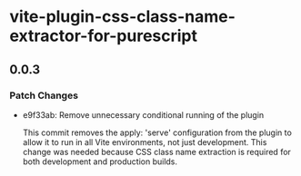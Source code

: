 # vite-plugin-css-class-name-extractor-for-purescript

## 0.0.3

### Patch Changes

- e9f33ab: Remove unnecessary conditional running of the plugin

  This commit removes the apply: 'serve' configuration from the plugin to allow it to
  run in all Vite environments, not just development. This change was needed because
  CSS class name extraction is required for both development and production builds.
